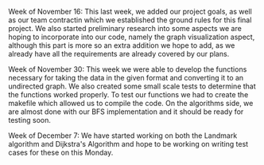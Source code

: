 Week of November 16:
	This last week, we added our project goals, as well as our team contractin which we established the ground rules for this final project. We also started preliminary research into some aspects we are hoping to incorporate into our code, namely the graph visualization aspect, although this part is more so an extra addition we hope to add, as we already have all the requirements are already covered by our plans.

Week of November 30:
	This week we were able to develop the functions necessary for taking the data in the given format and converting it to an undirected graph. We also created some small scale tests to determine that the functions worked properly. To test our functions we had to create the makefile which allowed us to compile the code. On the algorithms side, we are almost done with our BFS implementation and it should be ready for testing soon.

Week of December 7:
	We have started working on both the Landmark algorithm and Dijkstra's Algorithm and hope to be working on writing test cases for these on this Monday.